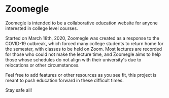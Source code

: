 # Zoomegle

Zoomegle is intended to be a collaborative education website for anyone interested in college level courses.

Started on March 18th, 2020, Zoomegle was created as a response to the COVID-19 outbreak, which forced many college students to return
home for the semester, with classes to be held on Zoom. Most lectures are recorded for those who could not make the lecture time, and 
Zoomegle aims to help those whose schedules do not align with their university's due to relocations or other circumstances.

Feel free to add features or other resources as you see fit, this project is meant to push education forward in these difficult times.

Stay safe all!
